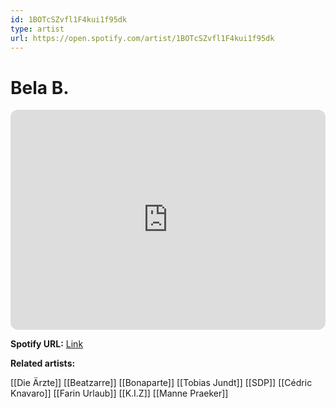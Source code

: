 ```yaml
---
id: 1BOTcSZvfl1F4kui1f95dk
type: artist
url: https://open.spotify.com/artist/1BOTcSZvfl1F4kui1f95dk
---
```

# Bela B.

<iframe style="border-radius:12px" src="https://open.spotify.com/embed/artist/1BOTcSZvfl1F4kui1f95dk" width="100%" height="352" frameBorder="0" allowfullscreen="" allow="autoplay; clipboard-write; encrypted-media; fullscreen; picture-in-picture" loading="lazy"></iframe>

**Spotify URL:** [Link](https://open.spotify.com/artist/1BOTcSZvfl1F4kui1f95dk)

**Related artists:**

[[Die Ärzte]]
[[Beatzarre]]
[[Bonaparte]]
[[Tobias Jundt]]
[[SDP]]
[[Cédric Knavaro]]
[[Farin Urlaub]]
[[K.I.Z]]
[[Manne Praeker]]
